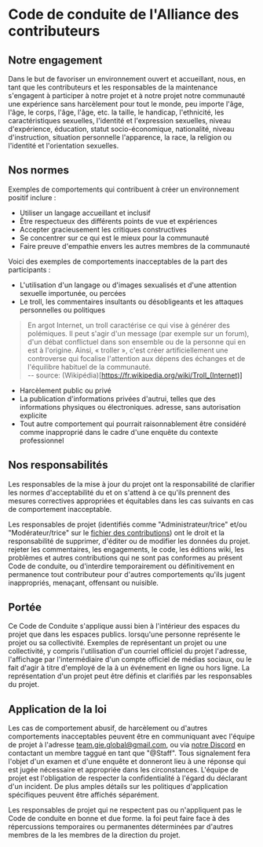 # Code de conduite de l'Alliance des contributeurs

## Notre engagement

Dans le but de favoriser un environnement ouvert et accueillant, nous, en tant que
les contributeurs et les responsables de la maintenance s'engagent à participer à notre projet et à notre projet
notre communauté une expérience sans harcèlement pour tout le monde, peu importe l'âge, l'âge, le corps, l'âge, l'âge, etc.
la taille, le handicap, l'ethnicité, les caractéristiques sexuelles, l'identité et l'expression sexuelles,
niveau d'expérience, éducation, statut socio-économique, nationalité, niveau d'instruction, situation personnelle
l'apparence, la race, la religion ou l'identité et l'orientation sexuelles.

## Nos normes

Exemples de comportements qui contribuent à créer un environnement positif
inclure :

* Utiliser un langage accueillant et inclusif
* Être respectueux des différents points de vue et expériences
* Accepter gracieusement les critiques constructives
* Se concentrer sur ce qui est le mieux pour la communauté
* Faire preuve d'empathie envers les autres membres de la communauté

Voici des exemples de comportements inacceptables de la part des participants :

* L'utilisation d'un langage ou d'images sexualisés et d'une attention sexuelle importunée, ou
 percées
* Le troll,  les commentaires insultants ou désobligeants et les attaques personnelles ou politiques
> En argot Internet, un troll caractérise ce qui vise à générer des polémiques. Il peut s'agir d'un message (par exemple sur un forum), d'un débat conflictuel dans son ensemble ou de la personne qui en est à l'origine. Ainsi, « troller », c'est créer artificiellement une controverse qui focalise l'attention aux dépens des échanges et de l'équilibre habituel de la communauté.
> <br/>-- source: (Wikipédia)[https://fr.wikipedia.org/wiki/Troll_(Internet)]
* Harcèlement public ou privé
* La publication d'informations privées d'autrui, telles que des informations physiques ou électroniques.
 adresse, sans autorisation explicite
* Tout autre comportement qui pourrait raisonnablement être considéré comme inapproprié dans le cadre d'une enquête du
 contexte professionnel

## Nos responsabilités

Les responsables de la mise à jour du projet ont la responsabilité de clarifier les normes d'acceptabilité du
et on s'attend à ce qu'ils prennent des mesures correctives appropriées et équitables dans les cas suivants
en cas de comportement inacceptable.

Les responsables de projet (identifiés comme "Administrateur/trice" et/ou "Modérateur/trice" sur le [fichier des contributions](CONTRIBUTING.md)) ont le droit et la responsabilité de supprimer, d'éditer ou de modifier les données du projet.
rejeter les commentaires, les engagements, le code, les éditions wiki, les problèmes et autres contributions
qui ne sont pas conformes au présent Code de conduite, ou d'interdire temporairement ou définitivement
en permanence tout contributeur pour d'autres comportements qu'ils jugent inappropriés,
menaçant, offensant ou nuisible.

## Portée

Ce Code de Conduite s'applique aussi bien à l'intérieur des espaces du projet que dans les espaces publics.
lorsqu'une personne représente le projet ou sa collectivité. Exemples de
représentant un projet ou une collectivité, y compris l'utilisation d'un courriel officiel du projet
l'adresse, l'affichage par l'intermédiaire d'un compte officiel de médias sociaux, ou le fait d'agir à titre d'employé de la
à un événement en ligne ou hors ligne. La représentation d'un projet peut être
définis et clarifiés par les responsables du projet.

## Application de la loi

Les cas de comportement abusif, de harcèlement ou d'autres comportements inacceptables peuvent être
en communiquant avec l'équipe de projet à l'adresse team.gie.global@gmail.com, ou via [notre Discord](https://discord.gg/bEA3UKV) en contactant un membre taggué en tant que "@Staff". Tous signalement
fera l'objet d'un examen et d'une enquête et donneront lieu à une réponse qui
est jugée nécessaire et appropriée dans les circonstances. L'équipe de projet est
l'obligation de respecter la confidentialité à l'égard du déclarant d'un incident.
De plus amples détails sur les politiques d'application spécifiques peuvent être affichés séparément.

Les responsables de projet qui ne respectent pas ou n'appliquent pas le Code de conduite en bonne et due forme.
la foi peut faire face à des répercussions temporaires ou permanentes déterminées par d'autres membres de la
les membres de la direction du projet.
